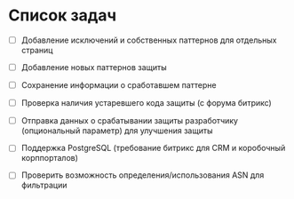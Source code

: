 # Список задач

- [ ] Добавление исключений и собственных паттернов для отдельных страниц
- [ ] Добавление новых паттернов защиты
- [ ] Сохранение информации о сработавшем паттерне
- [ ] Проверка наличия устаревшего кода защиты (с форума битрикс)
- [ ] Отправка данных о срабатывании защиты разработчику (опциональный параметр) для улучшения защиты
- [ ] Поддержка PostgreSQL (требование битрикс для CRM и коробочный корппорталов)
- [ ] Проверить возможность определения/использования ASN для фильтрации

